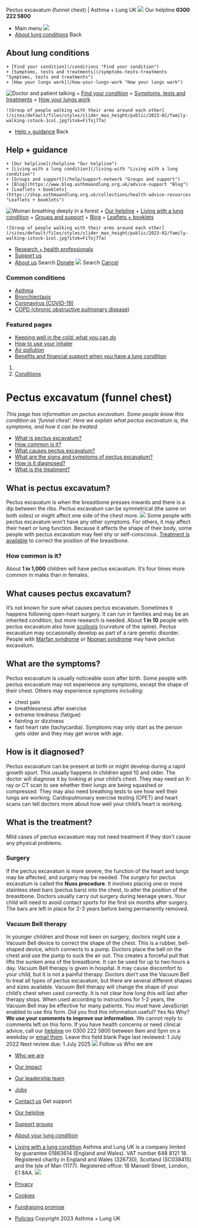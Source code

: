 
Pectus excavatum (funnel chest) | Asthma + Lung UK
 [![](/themes/custom/asthma-lung-uk/images/aluk-logo.png)](/ "Homepage")
 Our helpline **0300 222 5800**
* Main menu
![](/wingsuit/asthma-lung-uk/images/aluk-logo.png)
* [About lung conditions](#about "About lung conditions")
 Back
 
## About lung conditions
	+ [Find your condition](/conditions "Find your condition")
	+ [Symptoms, tests and treatments](/symptoms-tests-treatments "Symptoms, tests and treatments")
	+ [How your lungs work](/how-your-lungs-work "How your lungs work")
![Doctor and patient talking](/sites/default/files/styles/slider_max_height/public/2023-02/119589.jpg?itok=IfMKqhqJ)
	+ [Find your condition](/conditions)
	+ [Symptoms, tests and treatments](/symptoms-tests-treatments)
	+ [How your lungs work](/how-your-lungs-work)
	
	
	![Group of people walking with their arms around each other](/sites/default/files/styles/slider_max_height/public/2023-02/family-walking-istock-1col.jpg?itok=FiToj77a)
* [Help + guidance](#get-support "Help + guidance")
 Back
 
## Help + guidance
	+ [Our helpline](/helpline "Our helpline")
	+ [Living with a lung condition](/living-with "Living with a lung condition")
	+ [Groups and support](/help/support-network "Groups and support")
	+ [Blog](https://www.blog.asthmaandlung.org.uk/advice-support "Blog")
	+ [Leaflets + booklets](https://shop.asthmaandlung.org.uk/collections/health-advice-resources "Leaflets + booklets")
![Woman breathing deeply in a forest](/sites/default/files/styles/slider_max_height/public/2023-02/A%2BLUK%20Generic73.jpg?itok=IY-jWei3)
	+ [Our helpline](/helpline)
	+ [Living with a lung condition](/living-with)
	+ [Groups and support](/help/support-network)
	+ [Blog](https://www.blog.asthmaandlung.org.uk/advice-support)
	+ [Leaflets + booklets](https://shop.asthmaandlung.org.uk/collections/health-advice-resources "Leaflets and booklets about lung conditions")
	
	
	![Group of people walking with their arms around each other](/sites/default/files/styles/slider_max_height/public/2023-02/family-walking-istock-1col.jpg?itok=FiToj77a)
* [Research + health professionals](/research-health-professionals "Research + health professionals")
* [Support us](/support-us "Support us")
* [About us](/about-us "About us")
Search
[Donate](https://action.asthmaandlung.org.uk/page/99720/donate/1?ea_tracking_id=General_WebsiteALUK_Header_Regular "Donate") 
 [![](/themes/custom/asthma-lung-uk/images/aluk-logo.png)](/ "Homepage")
Search
[Cancel](#)
### Common conditions
* [Asthma](/conditions/asthma)
* [Bronchiectasis](/conditions/bronchiectasis)
* [Coronavirus (COVID-19)](/conditions/coronavirus)
* [COPD (chronic obstructive pulmonary disease)](/conditions/copd-chronic-obstructive-pulmonary-disease)
### Featured pages
* [Keeping well in the cold: what you can do](/living-with/cold-weather)
* [How to use your inhaler](/living-with/inhaler-videos)
* [Air pollution](/living-with/air-pollution)
* [Benefits and financial support when you have a lung condition](/living-with/benefits)
1. 
3. [Conditions](/conditions)
# Pectus excavatum (funnel chest)
*This page has information on pectus excavatum. Some people know this condition as ‘funnel chest’. Here we explain what pectus excavatum is, the symptoms, and how it can be treated.*
* [What is pectus excavatum?](#what)
* [How common is it?](#how-common)
* [What causes pectus excavatum?](#cause)
* [What are the signs and symptoms of pectus excavatum?](#symptoms)
* [How is it diagnosed?](#diagnosis)
* [What is the treatment?](#treatment)
## What is pectus excavatum?
Pectus excavatum is when the breastbone presses inwards and there is a dip between the ribs.
Pectus excavatum can be symmetrical (the same on both sides) or might affect one side of the chest more. 
![](/sites/default/files/diagram_lungs_pulmonary_fibrosis.png)
Some people with pectus excavatum won’t have any other symptoms. For others, it may affect their heart or lung function. Because it affects the shape of their body, some people with pectus excavatum may feel shy or self-conscious. [Treatment is available](#treatment) to correct the position of the breastbone.
### How common is it?
About **1 in 1,000** children will have pectus excavatum. It’s four times more common in males than in females.
## What causes pectus excavatum?
It’s not known for sure what causes pectus excavatum. Sometimes it happens following open-heart surgery. It can run in families and may be an inherited condition, but more research is needed.
About **1 in 10** people with pectus excavatum also have [scoliosis](https://www.nhs.uk/conditions/scoliosis/) (curvature of the spine).
Pectus excavatum may occasionally develop as part of a rare genetic disorder. People with [Marfan syndrome](https://www.nhs.uk/conditions/marfan-syndrome/) or [Noonan syndrome](https://www.nhs.uk/conditions/noonan-syndrome/) may have pectus excavatum.
## What are the symptoms?
Pectus excavatum is usually noticeable soon after birth.
Some people with pectus excavatum may not experience any symptoms, except the shape of their chest. Others may experience symptoms including:
* chest pain
* breathlessness after exercise
* extreme tiredness (fatigue)
* fainting or dizziness
* fast heart rate (tachycardia).
Symptoms may only start as the person gets older and they may get worse with age.
## How is it diagnosed?
Pectus excavatum can be present at birth or might develop during a rapid growth spurt. This usually happens in children aged 10 and older. The doctor will diagnose it by looking at your child’s chest.
They may need an X-ray or CT scan to see whether their lungs are being squashed or compressed. They may also need breathing tests to see how well their lungs are working.
Cardiopulmonary exercise testing (CPET) and heart scans can tell doctors more about how well your child’s heart is working.
## What is the treatment?
Mild cases of pectus excavatum may not need treatment if they don’t cause any physical problems.
### Surgery
If the pectus excavatum is more severe, the function of the heart and lungs may be affected, and surgery may be needed.
The surgery for pectus excavatum is called the **Nuss procedure**. It involves placing one or more stainless steel bars (pectus bars) into the chest, to alter the position of the breastbone. Doctors usually carry out surgery during teenage years.
Your child will need to avoid contact sports for the first six months after surgery. The bars are left in place for 2-3 years before being permanently removed.
### Vacuum Bell therapy
In younger children and those not keen on surgery, doctors might use a Vacuum Bell device to correct the shape of the chest. This is a rubber, bell-shaped device, which connects to a pump. Doctors place the bell on the chest and use the pump to suck the air out. This creates a forceful pull that lifts the sunken area of the breastbone. It can be used for up to two hours a day. Vacuum Bell therapy is given in hospital. It may cause discomfort to your child, but it is not a painful therapy.
Doctors don’t use the Vacuum Bell to treat all types of pectus excavatum, but there are several different shapes and sizes available. Vacuum Bell therapy will change the shape of your child’s chest when used correctly. It is not clear how long this will last after therapy stops.
When used according to instructions for 1-2 years, the Vacuum Bell may be effective for many patients.
You must have JavaScript enabled to use this form.
Did you find this information useful?
Yes
No
Why?
**We use your comments to improve our information.** We cannot reply to comments left on this form. If you have health concerns or need clinical advice, call our [helpline](/helpline) on 0300 222 5800 between 9am and 5pm on a weekday or [email them](/helpline).
Leave this field blank
Page last reviewed: 
1 July 2022
Next review due: 
1 July 2025
 [![](/sites/default/files/2023-01/footer-logo%20%281%29.png)](/ "Homepage")
Follow us
 Who we are
 
* [Who we are](/about-us/who-we-are)
* [Our impact](/about-us/our-impact)
* [Our leadership team](/about-us/our-leadership-team)
* [Jobs](/work-us)
* [Contact us](/about-us/contact-us)
 Get support
 
* [Our helpline](/helpline)
* [Support groups](/help/support-network)
* [About your lung condition](/conditions)
* [Living with a lung condition](/living-with)
Asthma and Lung UK is a company limited by guarantee 01863614 (England and Wales). VAT number 648 8121 18.
Registered charity in England and Wales (326730), Scotland (SC038415) and the Isle of Man (1177). Registered office: 18 Mansell Street, London, E1 8AA.
[![](/sites/default/files/2023-01/reg-logo%20%281%29.png)](https://www.fundraisingregulator.org.uk)
![]()
![]()
* [Privacy](/privacy-policy)
* [Cookies](/cookies-how-we-use-them)
* [Fundraising promise](/fundraising-promise)
* [Policies](/about-us/policies)
 Copyright 2023 Asthma + Lung UK
 

